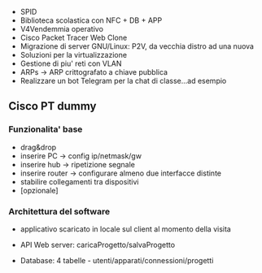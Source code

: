 * SPID
* Biblioteca scolastica con NFC + DB + APP
* V4Vendemmia operativo
* Cisco Packet Tracer Web Clone
* Migrazione di server GNU/Linux: P2V, da vecchia distro ad una nuova
* Soluzioni per la virtualizzazione
* Gestione di piu' reti con VLAN
* ARPs -> ARP crittografato a chiave pubblica
* Realizzare un bot Telegram per la chat di classe...ad esempio

## Cisco PT dummy

### Funzionalita' base

- drag&drop
- inserire PC -> config ip/netmask/gw
- inserire hub -> ripetizione segnale
- inserire router -> configurare almeno due interfacce distinte
- stabilire collegamenti tra dispositivi
- [opzionale]

### Architettura del software

- applicativo scaricato in locale sul client al momento della visita

- API Web server: caricaProgetto/salvaProgetto

- Database: 4 tabelle - utenti/apparati/connessioni/progetti

